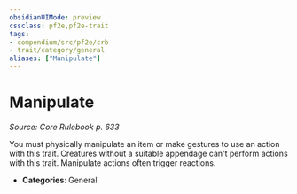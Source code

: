 ```yaml
---
obsidianUIMode: preview
cssclass: pf2e,pf2e-trait
tags:
- compendium/src/pf2e/crb
- trait/category/general
aliases: ["Manipulate"]
---
```

# Manipulate  
*Source: Core Rulebook p. 633*  

You must physically manipulate an item or make gestures to use an action with this trait. Creatures without a suitable appendage can't perform actions with this trait. Manipulate actions often trigger reactions.

- **Categories**: General